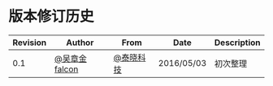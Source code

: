 # 版本修订历史

|Revision |  Author          | From               |  Date      |  Description        |
|---------|------------------|--------------------|------------|---------------------|
|   0.1   |[@吴章金falcon][1]|[@泰晓科技][2]      | 2016/05/03 |  初次整理           |

[1]: http://weibo.com/wuzhangjin
[2]: http://weibo.com/tinylaborg
